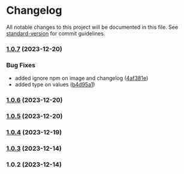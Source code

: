 # Changelog

All notable changes to this project will be documented in this file. See [standard-version](https://github.com/conventional-changelog/standard-version) for commit guidelines.

### [1.0.7](https://github.com/williammanco/mustargs/compare/v1.0.6...v1.0.7) (2023-12-20)


### Bug Fixes

* added ignore npm on image and changelog ([4af381e](https://github.com/williammanco/mustargs/commit/4af381ef923ea7e7afe036bbd8b67584c416323a))
* added type on values ([b4d95a1](https://github.com/williammanco/mustargs/commit/b4d95a1987b87385bfb6a77ebbdbe4243a8e14c7))

### [1.0.6](https://github.com/williammanco/mustargs/compare/v1.0.5...v1.0.6) (2023-12-20)

### [1.0.5](https://github.com/williammanco/mustargs/compare/v1.0.4...v1.0.5) (2023-12-20)

### [1.0.4](https://github.com/williammanco/mustargs/compare/v1.0.3...v1.0.4) (2023-12-19)

### [1.0.3](https://github.com/williammanco/mustargs/compare/v1.0.2...v1.0.3) (2023-12-14)

### 1.0.2 (2023-12-14)
